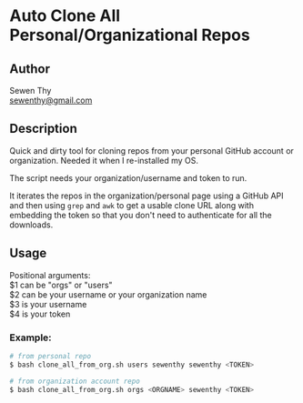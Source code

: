 # Auto Clone All Personal/Organizational Repos

## Author
Sewen Thy  
sewenthy@gmail.com  

## Description
Quick and dirty tool for cloning repos from your personal GitHub account or organization.  Needed it when I re-installed my OS.  

The script needs your organization/username and token to run.  

It iterates the repos in the organization/personal page using a GitHub API and then using `grep` and `awk` to get a usable clone URL along with embedding the token so that you don't need to authenticate for all the downloads.  

## Usage

Positional arguments:  
$1 can be "orgs" or "users"  
$2 can be your username or your organization name  
$3 is your username  
$4 is your token  

### Example:
``` bash
# from personal repo
$ bash clone_all_from_org.sh users sewenthy sewenthy <TOKEN>

# from organization account repo
$ bash clone_all_from_org.sh orgs <ORGNAME> sewenthy <TOKEN>
```
